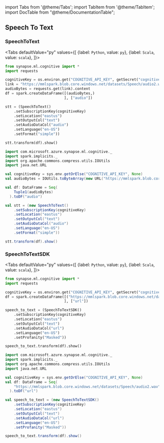 import Tabs from '@theme/Tabs';
import TabItem from '@theme/TabItem';
import DocTable from "@theme/DocumentationTable";


## Speech To Text

### SpeechToText

<Tabs
defaultValue="py"
values={[
{label: `Python`, value: `py`},
{label: `Scala`, value: `scala`},
]}>
<TabItem value="py">

<!--pytest-codeblocks:cont-->

```python
from synapse.ml.cognitive import *
import requests

cognitiveKey = os.environ.get("COGNITIVE_API_KEY", getSecret("cognitive-api-key"))
link = "https://mmlspark.blob.core.windows.net/datasets/Speech/audio2.wav"
audioBytes = requests.get(link).content
df = spark.createDataFrame([(audioBytes,)
                           ], ["audio"])

stt = (SpeechToText()
    .setSubscriptionKey(cognitiveKey)
    .setLocation("eastus")
    .setOutputCol("text")
    .setAudioDataCol("audio")
    .setLanguage("en-US")
    .setFormat("simple"))

stt.transform(df).show()
```

</TabItem>
<TabItem value="scala">

```scala
import com.microsoft.azure.synapse.ml.cognitive._
import spark.implicits._
import org.apache.commons.compress.utils.IOUtils
import java.net.URL

val cognitiveKey = sys.env.getOrElse("COGNITIVE_API_KEY", None)
val audioBytes = IOUtils.toByteArray(new URL("https://mmlspark.blob.core.windows.net/datasets/Speech/test1.wav").openStream())

val df: DataFrame = Seq(
    Tuple1(audioBytes)
  ).toDF("audio")

val stt = (new SpeechToText()
    .setSubscriptionKey(cognitiveKey)
    .setLocation("eastus")
    .setOutputCol("text")
    .setAudioDataCol("audio")
    .setLanguage("en-US")
    .setFormat("simple"))

stt.transform(df).show()
```

</TabItem>
</Tabs>

<DocTable className="SpeechToText"
py="synapse.ml.cognitive.html#module-synapse.ml.cognitive.SpeechToText"
scala="com/microsoft/azure/synapse/ml/cognitive/SpeechToText.html"
sourceLink="https://github.com/microsoft/SynapseML/blob/master/cognitive/src/main/scala/com/microsoft/azure/synapse/ml/cognitive/SpeechToText.scala" />


### SpeechToTextSDK

<Tabs
defaultValue="py"
values={[
{label: `Python`, value: `py`},
{label: `Scala`, value: `scala`},
]}>
<TabItem value="py">




<!--pytest-codeblocks:cont-->

```python
from synapse.ml.cognitive import *
import requests

cognitiveKey = os.environ.get("COGNITIVE_API_KEY", getSecret("cognitive-api-key"))
df = spark.createDataFrame([("https://mmlspark.blob.core.windows.net/datasets/Speech/audio2.wav",)
                           ], ["url"])

speech_to_text = (SpeechToTextSDK()
    .setSubscriptionKey(cognitiveKey)
    .setLocation("eastus")
    .setOutputCol("text")
    .setAudioDataCol("url")
    .setLanguage("en-US")
    .setProfanity("Masked"))

speech_to_text.transform(df).show()
```

</TabItem>
<TabItem value="scala">

```scala
import com.microsoft.azure.synapse.ml.cognitive._
import spark.implicits._
import org.apache.commons.compress.utils.IOUtils
import java.net.URL

val cognitiveKey = sys.env.getOrElse("COGNITIVE_API_KEY", None)
val df: DataFrame = Seq(
    "https://mmlspark.blob.core.windows.net/datasets/Speech/audio2.wav"
  ).toDF("url")

val speech_to_text = (new SpeechToTextSDK()
    .setSubscriptionKey(cognitiveKey)
    .setLocation("eastus")
    .setOutputCol("text")
    .setAudioDataCol("url")
    .setLanguage("en-US")
    .setProfanity("Masked"))

speech_to_text.transform(df).show()
```

</TabItem>
</Tabs>

<DocTable className="SpeechToTextSDK"
py="synapse.ml.cognitive.html#module-synapse.ml.cognitive.SpeechToTextSDK"
scala="com/microsoft/azure/synapse/ml/cognitive/SpeechToTextSDK.html"
sourceLink="https://github.com/microsoft/SynapseML/blob/master/cognitive/src/main/scala/com/microsoft/azure/synapse/ml/cognitive/SpeechToTextSDK.scala" />

